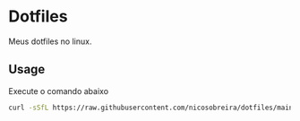 # Dotfiles

Meus dotfiles no linux.

## Usage

Execute o comando abaixo

```bash
curl -sSfL https://raw.githubusercontent.com/nicosobreira/dotfiles/main/.bin/install-workspace | bash
```
